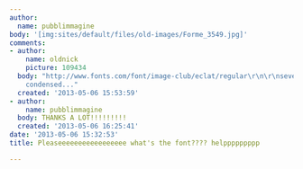 ```yaml
---
author:
  name: pubblimmagine
body: '[img:sites/default/files/old-images/Forme_3549.jpg]'
comments:
- author:
    name: oldnick
    picture: 109434
  body: "http://www.fonts.com/font/image-club/eclat/regular\r\n\r\nseverely manually
    condensed..."
  created: '2013-05-06 15:53:59'
- author:
    name: pubblimmagine
  body: THANKS A LOT!!!!!!!!!
  created: '2013-05-06 16:25:41'
date: '2013-05-06 15:32:53'
title: Pleaseeeeeeeeeeeeeeeee what's the font???? helppppppppp

---
```

